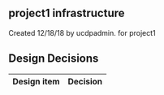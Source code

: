 ## project1 infrastructure

Created 12/18/18 by ucdpadmin. for project1


## Design Decisions
| Design item                | Decision|
| :----------------------------------- | :--------------------------------------------------------------------------------|
